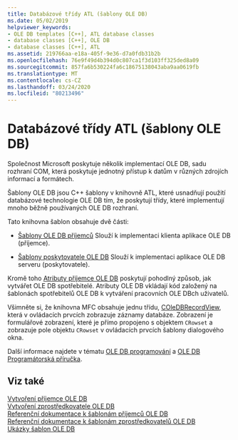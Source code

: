 ```yaml
---
title: Databázové třídy ATL (šablony OLE DB)
ms.date: 05/02/2019
helpviewer_keywords:
- OLE DB templates [C++], ATL database classes
- database classes [C++], OLE DB
- database classes [C++], ATL
ms.assetid: 219766aa-e18a-405f-9e36-d7a0fdb31b2b
ms.openlocfilehash: 76e9f49d4b394d0c807ca1f3d103ff325ded8a09
ms.sourcegitcommit: 857fa6b530224fa6c18675138043aba9aa0619fb
ms.translationtype: MT
ms.contentlocale: cs-CZ
ms.lasthandoff: 03/24/2020
ms.locfileid: "80213496"
---
```

# <a name="atl-database-classes-ole-db-templates"></a>Databázové třídy ATL (šablony OLE DB)

Společnost Microsoft poskytuje několik implementací OLE DB, sadu rozhraní COM, která poskytuje jednotný přístup k datům v různých zdrojích informací a formátech.

Šablony OLE DB jsou C++ šablony v knihovně ATL, které usnadňují použití databázové technologie OLE DB tím, že poskytují třídy, které implementují mnoho běžně používaných OLE DB rozhraní.

Tato knihovna šablon obsahuje dvě části:

- [Šablony OLE DB příjemců](../data/oledb/ole-db-consumer-templates-cpp.md) Slouží k implementaci klienta aplikace OLE DB (příjemce).

- [Šablony poskytovatele OLE DB](../data/oledb/ole-db-provider-templates-cpp.md) Slouží k implementaci aplikace OLE DB serveru (poskytovatele).

Kromě toho [Atributy příjemce OLE DB](../windows/ole-db-consumer-attributes.md) poskytují pohodlný způsob, jak vytvářet OLE DB spotřebitelé. Atributy OLE DB vkládají kód založený na šablonách spotřebitelů OLE DB k vytváření pracovních OLE DBch uživatelů.

Všimněte si, že knihovna MFC obsahuje jednu třídu, [COleDBRecordView](../mfc/reference/coledbrecordview-class.md), která v ovládacích prvcích zobrazuje záznamy databáze. Zobrazení je formulářové zobrazení, které je přímo propojeno s objektem `CRowset` a zobrazuje pole objektu `CRowset` v ovládacích prvcích šablony dialogového okna.

Další informace najdete v tématu [OLE DB programování](../data/oledb/ole-db-programming.md) a [OLE DB Programátorská příručka](/sql/connect/oledb/ole-db/oledb-driver-for-sql-server-programming).

## <a name="see-also"></a>Viz také

[Vytvoření příjemce OLE DB](../data/oledb/creating-an-ole-db-consumer.md)<br/>
[Vytvoření zprostředkovatele OLE DB](../data/oledb/creating-an-ole-db-provider.md)<br/>
[Referenční dokumentace k šablonám příjemců OLE DB](../data/oledb/ole-db-consumer-templates-reference.md)<br/>
[Referenční dokumentace k šablonám zprostředkovatelů OLE DB](../data/oledb/ole-db-provider-templates-reference.md)<br/>
[Ukázky šablon OLE DB](https://github.com/Microsoft/VCSamples/tree/master/VC2010Samples/ATL/OLEDB)
